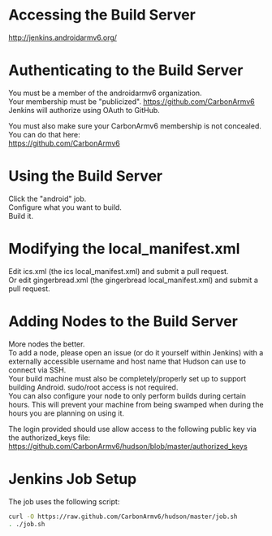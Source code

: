 # Accessing the Build Server
http://jenkins.androidarmv6.org/

# Authenticating to the Build Server
You must be a member of the androidarmv6 organization.  
Your membership must be "publicized". https://github.com/CarbonArmv6  
Jenkins will authorize using OAuth to GitHub.

You must also make sure your CarbonArmv6 membership is not concealed. You can do that here:  
https://github.com/CarbonArmv6  

# Using the Build Server
Click the "android" job.  
Configure what you want to build.  
Build it.  

# Modifying the local_manifest.xml
Edit ics.xml (the ics local_manifest.xml) and submit a pull request.  
Or edit gingerbread.xml (the gingerbread local_manifest.xml) and submit a pull request.  

# Adding Nodes to the Build Server
More nodes the better.  
To add a node, please open an issue (or do it yourself within Jenkins) with a externally accessible username and host name that Hudson can use to connect via SSH.  
Your build machine must also be completely/properly set up to support building Android. sudo/root access is not required.  
You can also configure your node to only perform builds during certain hours. This will prevent your machine from being swamped when during the hours you are planning on using it.  

The login provided should use allow access to the following public key via the authorized_keys file:  
https://github.com/CarbonArmv6/hudson/blob/master/authorized_keys  

# Jenkins Job Setup
The job uses the following script:

```bash
curl -O https://raw.github.com/CarbonArmv6/hudson/master/job.sh
. ./job.sh
```
